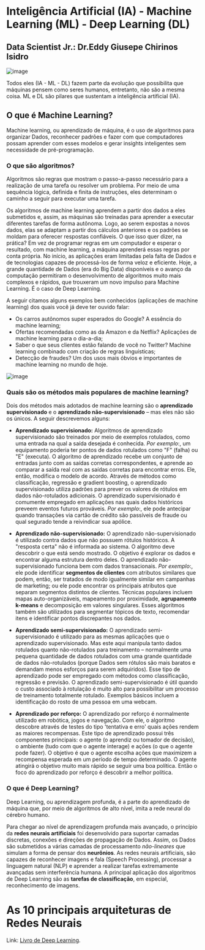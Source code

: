 

# Inteligência Artificial (IA) - Machine Learning (ML) - Deep Learning (DL)

## Data Scientist Jr.: Dr.Eddy Giusepe Chirinos Isidro


![image](https://user-images.githubusercontent.com/69597971/147716970-29061cb5-7503-46db-a6ca-854a72caca6e.png)


Todos eles (IA - ML - DL) fazem parte da evolução que possibilita que máquinas pensem como seres humanos, entretanto, não são a mesma coisa. ML e DL são pilares que sustentam a inteligência artificial (IA).

## O que é Machine Learning?
Machine learning, ou aprendizado de máquina, é o uso de algoritmos para organizar Dados, reconhecer padrões e fazer com que computadores possam aprender com esses modelos e gerar insights inteligentes sem necessidade de pré-programação.

### O que são algoritmos?
Algoritmos são regras que mostram o passo-a-passo necessário para a realização de uma tarefa ou resolver um problema. Por meio de uma sequência lógica, definida e finita de instruções, eles determinam o caminho a seguir para executar uma tarefa.

Os algoritmos de machine learning aprendem a partir dos dados a eles submetidos e, assim, as máquinas são treinadas para aprender a executar diferentes tarefas de forma autônoma. Logo, ao serem expostas a novos dados, elas se adaptam a partir dos cálculos anteriores e os padrões se moldam para oferecer respostas confiáveis. O que isso quer dizer, na prática? Em vez de programar regras em um computador e esperar o resultado, com machine learning, a máquina aprenderá essas regras por conta própria. No início, as aplicações eram limitadas pela falta de Dados e de tecnologias capazes de processá-los de forma veloz e eficiente. Hoje, a grande quantidade de Dados (era do Big Data) disponíveis e o avanço da computação permitiram o desenvolvimento de algoritmos muito mais complexos e rápidos, que trouxeram um novo impulso para Machine Learning. É o caso de Deep Learning.

A seguir citamos alguns exemplos bem conhecidos (aplicações de machine learning) dos quais você já deve ter ouvido falar:

* Os carros autônomos super esperados do Google? A essência do machine learning;
* Ofertas recomendadas como as da Amazon e da Netflix? Aplicações de machine learning para o dia-a-dia;
* Saber o que seus clientes estão falando de você no Twitter? Machine learning combinado com criação de regras linguísticas;
* Detecção de fraudes? Um dos usos mais óbvios e importantes de machine learning no mundo de hoje.


![image](https://user-images.githubusercontent.com/69597971/147718838-14797a6e-8bf8-4c5e-bec2-3d1a4c996b32.png)


### Quais são os métodos mais populares de machine learning?
Dois dos métodos mais adotados de machine learning são o **aprendizado supervisionado** e o **aprendizado não-supervisionado** – mas eles não são os únicos. A seguir descrevemos alguns:

* **Aprendizado supervisionado:** Algoritmos de aprendizado supervisionado são treinados por meio de exemplos rotulados, como uma entrada na qual a saída desejada é conhecida. _Por exemplo_:, um equipamento poderia ter pontos de dados rotulados como "F" (falha) ou "E" (executa). O algoritmo de aprendizado recebe um conjunto de entradas junto com as saídas corretas correspondentes, e aprende ao comparar a saída real com as saídas corretas para encontrar erros. Ele, então, modifica o modelo de acordo. Através de métodos como classificação, regressão e gradient boosting, o aprendizado supervisionado utiliza padrões para prever os valores de rótulos em dados não-rotulados adicionais. O aprendizado supervisionado é comumente empregado em aplicações nas quais dados históricos preveem eventos futuros prováveis. _Por exemplo_:, ele pode antecipar quando transações via cartão de crédito são passíveis de fraude ou qual segurado tende a reivindicar sua apólice.


* **Aprendizado não-supervisionado:** O aprendizado não-supervisionado é utilizado contra dados que não possuem rótulos históricos. A "resposta certa" não é informada ao sistema. O algoritmo deve descobrir o que está sendo mostrado. O objetivo é explorar os dados e encontrar alguma estrutura dentro deles. O aprendizado não-supervisionado funciona bem com dados transacionais. _Por exemplo_:, ele pode identificar **segmentos de clientes** com atributos similares que podem, então, ser tratados de modo igualmente similar em campanhas de marketing; ou ele pode encontrar os principais atributos que separam segmentos distintos de clientes. Técnicas populares incluem mapas auto-organizáveis, mapeamento por proximidade, **agrupamento k-means** e decomposição em valores singulares. Esses algoritmos também são utilizados para segmentar tópicos de texto, recomendar itens e identificar pontos discrepantes nos dados.


* **Aprendizado semi-supervisionado:** O aprendizado semi-supervisionado é utilizado para as mesmas aplicações que o aprendizado supervisionado. Mas este aqui manipula tanto dados rotulados quanto não-rotulados para treinamento – normalmente uma pequena quantidade de dados rotulados com uma grande quantidade de dados não-rotulados (porque Dados sem rótulos são mais baratos e demandam menos esforços para serem adquiridos). Esse tipo de aprendizado pode ser empregado com métodos como classificação, regressão e previsão. O aprendizado semi-supervisionado é útil quando o custo associado à rotulação é muito alto para possibilitar um processo de treinamento totalmente rotulado. Exemplos básicos incluem a identificação do rosto de uma pessoa em uma webcam.


* **Aprendizado por reforço:** O aprendizado por reforço é normalmente utilizado em robótica, jogos e navegação. Com ele, o algoritmo descobre através de testes do tipo 'tentativa e erro' quais ações rendem as maiores recompensas. Este tipo de aprendizado possui três componentes principais: o agente (o aprendiz ou tomador de decisão), o ambiente (tudo com que o agente interage) e ações (o que o agente pode fazer). O objetivo é que o agente escolha ações que maximizem a recompensa esperada em um período de tempo determinado. O agente atingirá o objetivo muito mais rápido se seguir uma boa política. Então o foco do aprendizado por reforço é descobrir a melhor política.



### O que é Deep Learning?
Deep Learning, ou aprendizagem profunda, é a parte do aprendizado de máquina que, por meio de algoritmos de alto nível, imita a rede neural do cérebro humano.

Para chegar ao nível de aprendizagem profunda mais avançado, o princípio da **redes neurais artificiais** foi desenvolvido para suportar camadas discretas, conexões e direções de propagação de Dados. Assim, os Dados são submetidos a várias camadas de processamento _não-lineares_ que simulam a forma de pensar dos **neurônios**. As redes neurais artificiais, são capazes de reconhecer imagens e fala (Speech Processing), processar a linguagem natural (NLP) e aprender a realizar tarefas extremamente avançadas sem interferência humana. A principal aplicação dos algoritmos de Deep Learning são as **tarefas de classificação**, em especial, reconhecimento de imagens.


# As $10$ principais arquiteturas de Redes Neurais

Link: [Livro de Deep Learning](https://www.deeplearningbook.com.br/as-10-principais-arquiteturas-de-redes-neurais/).








